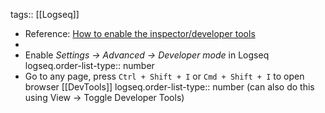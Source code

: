 tags:: [[Logseq]]

- Reference: [How to enable the inspector/developer tools](https://discuss.logseq.com/t/how-to-enable-the-inspector-developer-tools/9428/2)
-
- Enable *Settings -> Advanced -> Developer mode* in Logseq
  logseq.order-list-type:: number
- Go to any page, press `Ctrl + Shift + I` or `Cmd + Shift + I` to open browser [[DevTools]]
  logseq.order-list-type:: number
  (can also do this using View -> Toggle Developer Tools)